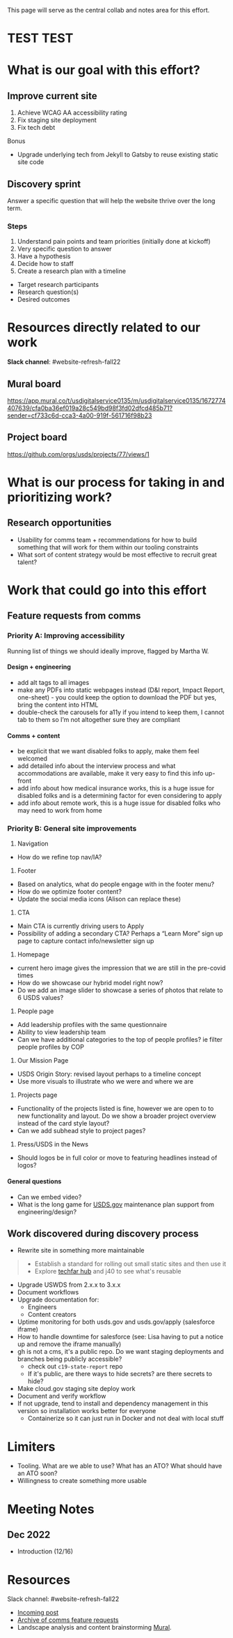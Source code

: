 This page will serve as the central collab and notes area for this effort.
# TEST TEST
# What is our goal with this effort?

## Improve current site
1. Achieve WCAG AA accessibility rating
1. Fix staging site deployment
1. Fix tech debt

Bonus
* Upgrade underlying tech from Jekyll to Gatsby to reuse existing static site code

## Discovery sprint
Answer a specific question that will help the website thrive over the long term.

### Steps
1. Understand pain points and team priorities (initially done at kickoff)
2. Very specific question to answer
3. Have a hypothesis
4. Decide how to staff
5. Create a research plan with a timeline
  * Target research participants
  * Research question(s)
  * Desired outcomes

# Resources directly related to our work
**Slack channel**: #website-refresh-fall22

## Mural board
https://app.mural.co/t/usdigitalservice0135/m/usdigitalservice0135/1672774407639/cfa0ba36ef019a28c549bd98f3fd02dfcd485b71?sender=cf733c6d-cca3-4a00-919f-561716f98b23

## Project board
https://github.com/orgs/usds/projects/77/views/1


# What is our process for taking in and prioritizing work?

## Research opportunities
* Usability for comms team + recommendations for how to build something that will work for them within our tooling constraints
* What sort of content strategy would be most effective to recruit great talent?

# Work that could go into this effort
## Feature requests from comms
### Priority A: Improving accessibility 
Running list of things we should ideally improve, flagged by Martha W.

#### Design + engineering
* add alt tags to all images
* make any PDFs into static webpages instead (D&I report, Impact Report, one-sheet) - you could keep the option to download the PDF but yes, bring the content into HTML
* double-check the carousels for a11y if you intend to keep them, I cannot tab to them so I’m not altogether sure they are compliant

#### Comms + content
* be explicit that we want disabled folks to apply, make them feel welcomed
* add detailed info about the interview process and what accommodations are available, make it very easy to find this info up-front
* add info about how medical insurance works, this is a huge issue for disabled folks and is a determining factor for even considering to apply
* add info about remote work, this is a huge issue for disabled folks who may need to work from home

### Priority B: General site improvements
1. Navigation
  * How do we refine top nav/IA?
1. Footer
  * Based on analytics, what do people engage with in the footer menu? 
  * How do we optimize footer content?
  * Update the social media icons (Alison can replace these)
1. CTA
  * Main CTA is currently driving users to Apply
  * Possibility of adding a secondary CTA? Perhaps a “Learn More” sign up page to capture contact info/newsletter sign up
1. Homepage
* current hero image gives the impression that we are still in the pre-covid times
* How do we showcase our hybrid model right now?
* Do we add an image slider to showcase a series of photos that relate to 6 USDS values?
1. People page
* Add leadership profiles with the same questionnaire
* Ability to view leadership team
* Can we have additional categories to the top of people profiles? ie filter people profiles by COP
1. Our Mission Page 
* USDS Origin Story: revised layout perhaps to a timeline concept
* Use more visuals to illustrate who we were and where we are
1. Projects page
* Functionality of the projects listed is fine, however we are open to  to new functionality and layout. Do we show a broader project overview instead of the card style layout?
* Can we add subhead style to project pages?
1. Press/USDS in the News
* Should logos be in full color or move to featuring headlines instead of logos?
#### General questions
* Can we embed video?
* What is the long game for [USDS.gov](http://usds.gov/) maintenance plan support from engineering/design?

## Work discovered during discovery process
* Rewrite site in something more maintainable
> * Establish a standard for rolling out small static sites and then use it
> * Explore [techfar hub](https://github.com/usds/techfar-hub-website-v3) and j40 to see what's reusable
* Upgrade USWDS from 2.x.x to 3.x.x
* Document workflows
* Upgrade documentation for:
  * Engineers
  * Content creators
* Uptime monitoring for both usds.gov and usds.gov/apply (salesforce iframe)
* How to handle downtime for salesforce (see: Lisa having to put a notice up and remove the iframe manually)
* gh is not a cms, it's a public repo. Do we want staging deployments and branches being publicly accessible? 
  * check out `c19-state-report` repo
  * If it's public, are there ways to hide secrets? are there secrets to hide?
* Make cloud.gov staging site deploy work
* Document and verify workflow
* If not upgrade, tend to install and dependency management in this version so installation works better for everyone
  * Containerize so it can just run in Docker and not deal with local stuff

# Limiters
* Tooling. What are we able to use? What has an ATO? What should have an ATO soon?
* Willingness to create something more usable

# Meeting Notes
## Dec 2022
* Introduction (12/16) 
# Resources
Slack channel: #website-refresh-fall22
* [Incoming post](https://usds.slack.com/archives/CEU5XJYTH/p1664900418642209)
* [Archive of comms feature requests](https://github.com/orgs/usds/projects/40/views/8?filterQuery=is%3Aopen+usds.gov)
* Landscape analysis and content brainstorming [Mural](https://app.mural.co/t/dhsds5073/m/dhsds5073/1674055489260/648f61f81b1ea8ed9e799820ff114498387fa987?sender=allycemoncton7287). 
